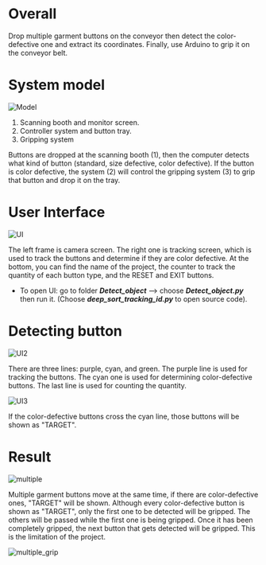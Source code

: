 # Overall

Drop multiple garment buttons on the conveyor then detect the color-defective one and extract its coordinates. Finally, use Arduino to grip it on the conveyor belt.

# System model

![Model](https://github.com/tung1406/defective-product-gripping-system/assets/105976089/2324c1f3-5b40-4c5a-b49e-23bd57d0c7e1)

1. Scanning booth and monitor screen.
2. Controller system and button tray.
3. Gripping system

Buttons are dropped at the scanning booth (1), then the computer detects what kind of button (standard, size defective, color defective). If the button is color defective, the system (2) will control the gripping system (3) to grip that button and drop it on the tray.

# User Interface
![UI](https://github.com/tung1406/defective-product-gripping-system/assets/105976089/51cccd20-2d2b-41d9-9ee6-f9036d9e6a11)

The left frame is camera screen. The right one is tracking screen, which is used to track the buttons and determine if they are color defective. At the bottom, you can find the name of the project, the counter to track the quantity of each button type, and the RESET and EXIT buttons.

- To open UI: go to folder ***Detect_object*** --> choose ***Detect_object.py*** then run it. (Choose ***deep_sort_tracking_id.py*** to open source code).

# Detecting button

![UI2](https://github.com/tung1406/defective-product-gripping-system/assets/105976089/fb387905-859c-4d42-8cc8-517f6aa9af89)

There are three lines: purple, cyan, and green. The purple line is used for tracking the buttons. The cyan one is used for determining color-defective buttons. The last line is used for counting the quantity.

![UI3](https://github.com/tung1406/defective-product-gripping-system/assets/105976089/eb7dca14-3b07-4d03-a75c-0872b14e74f2)

If the color-defective buttons cross the cyan line, those buttons will be shown as "TARGET".

# Result

![multiple](https://github.com/tung1406/defective-product-gripping-system/assets/105976089/1ba47824-e899-42d4-87dc-2679d6e8f12d)

Multiple garment buttons move at the same time, if there are color-defective ones, "TARGET" will be shown. Although every color-defective button is shown as "TARGET", only the first one to be detected will be gripped. The others will be passed while the first one is being gripped. Once it has been completely gripped, the next button that gets detected will be gripped. This is the limitation of the project.

![multiple_grip](https://github.com/tung1406/defective-product-gripping-system/assets/105976089/02bf7ddb-ad52-466a-bd6b-66b0a6d766e9)
